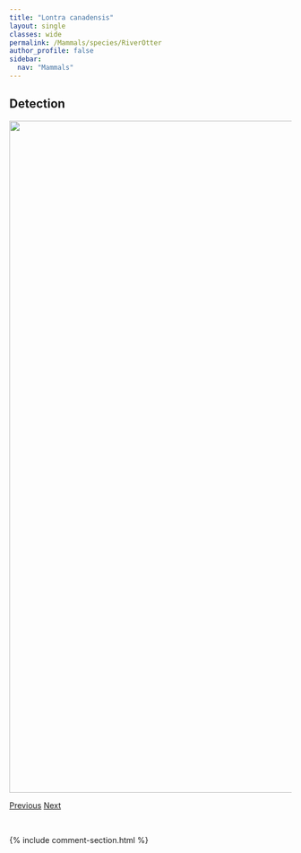 ```yaml
---
title: "Lontra canadensis"
layout: single
classes: wide
permalink: /Mammals/species/RiverOtter
author_profile: false
sidebar:
  nav: "Mammals"
---
```


<h2>Detection</h2>

<a href="https://drive.google.com/uc?export=view&id=1J6m0MNk0AmZOKJo6UcZgvDp3jpbbsaHM">
<img src="https://drive.google.com/uc?export=view&id=1J6m0MNk0AmZOKJo6UcZgvDp3jpbbsaHM" height = "1200" width = "800">
</a>


<a href="/DevelopmentWebsite/Mammals/species/WhitetailedJackRabbit" class="pagination--pager" title="Lepus townsendii">Previous</a> <a href="/DevelopmentWebsite/Mammals/species/CanadaLynx" class="pagination--pager" title="Lynx canadensis">Next</a>

<p>&nbsp;</p>

{% include comment-section.html %}
